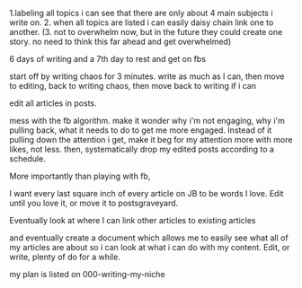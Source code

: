 1.labeling all topics i can see that there are only about 4 main subjects i write on.
2. when all topics are listed i can easily daisy chain link one to another.
(3. not to overwhelm now, but in the future they could create one story.
   no need to think this far ahead and get overwhelmed)

6 days of writing and a 7th day to rest and get on fbs

start off by writing chaos for 3 minutes.
write as much as I can, then move to editing, back to writing chaos,
then move back to writing if i can

edit all articles in posts.

mess with the fb algorithm.
make it wonder why i'm not engaging, why i'm pulling back, what it needs to do to get me more engaged.
Instead of it pulling down the attention i get, make it beg for my attention more with more
likes, not less.
then, systematically drop my edited posts according to a schedule.

More importantly than playing with fb,

I want every last square inch of every article on JB to be words I love. Edit
until you love it, or move it to postsgraveyard.

Eventually look at where I can link other articles to existing articles

and eventually create a document which allows me to easily see what all of my articles are about so i can look at what i can do with my content.
Edit, or write, plenty of do for a while.

my plan is listed on 000-writing-my-niche
